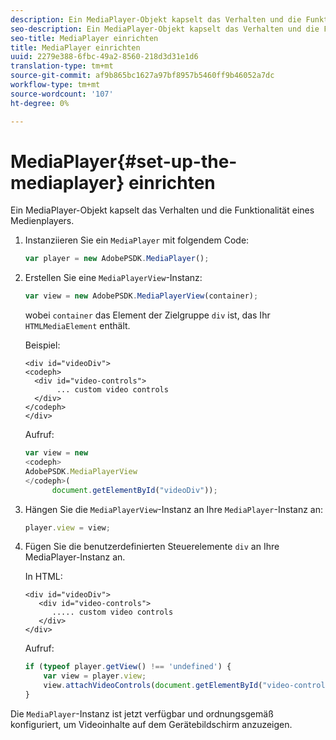```yaml
---
description: Ein MediaPlayer-Objekt kapselt das Verhalten und die Funktionalität eines Medienplayers.
seo-description: Ein MediaPlayer-Objekt kapselt das Verhalten und die Funktionalität eines Medienplayers.
seo-title: MediaPlayer einrichten
title: MediaPlayer einrichten
uuid: 2279e388-6fbc-49a2-8560-218d3d31e1d6
translation-type: tm+mt
source-git-commit: af9b865bc1627a97bf8957b5460ff9b46052a7dc
workflow-type: tm+mt
source-wordcount: '107'
ht-degree: 0%

---
```



# MediaPlayer{#set-up-the-mediaplayer} einrichten

Ein MediaPlayer-Objekt kapselt das Verhalten und die Funktionalität eines Medienplayers.

1. Instanziieren Sie ein `MediaPlayer` mit folgendem Code:

   ```js
   var player = new AdobePSDK.MediaPlayer();
   ```

1. Erstellen Sie eine `MediaPlayerView`-Instanz:

   ```js
   var view = new AdobePSDK.MediaPlayerView(container);
   ```

   wobei `container` das Element der Zielgruppe `div` ist, das Ihr `HTMLMediaElement` enthält.

   Beispiel:

   ```
   <div id="videoDiv"> 
   <codeph>
     <div id="video-controls"> 
          ... custom video controls 
     </div> 
   </codeph> 
   </div>
   ```

   Aufruf:

   ```js
   var view = new  
   <codeph>
   AdobePSDK.MediaPlayerView 
   </codeph>( 
         document.getElementById("videoDiv"));  
   ```

1. Hängen Sie die `MediaPlayerView`-Instanz an Ihre `MediaPlayer`-Instanz an:

   ```js
   player.view = view;
   ```

1. Fügen Sie die benutzerdefinierten Steuerelemente `div` an Ihre MediaPlayer-Instanz an.

   In HTML:

   ```
   <div id="videoDiv"> 
      <div id="video-controls"> 
         ..... custom video controls 
      </div> 
   </div>
   ```

   Aufruf:

   ```js
   if (typeof player.getView() !== 'undefined') { 
       var view = player.view; 
       view.attachVideoControls(document.getElementById("video-controls")); 
   }
   ```

Die `MediaPlayer`-Instanz ist jetzt verfügbar und ordnungsgemäß konfiguriert, um Videoinhalte auf dem Gerätebildschirm anzuzeigen.
